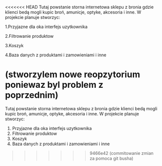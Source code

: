 <<<<<<< HEAD
Tutaj powstanie storna internetowa sklepu z bronia gdzie klienci bedą mogli kupic broń, amunicje, optyke, akcesoria i inne. W projekcie planuje stworzyc:

1.Przyjazne dla oka interfejs uzytkownika

2.Filtrowanie produktow

3.Koszyk

4.Baza danych z produktami i zamowieniami i inne

(stworzylem nowe reopzytorium poniewaz byl problem z poprzednim)
=======
Tutaj powstanie storna internetowa sklepu z bronia gdzie klienci bedą mogli kupic broń, amunicje, optyke, akcesoria i inne.
W projekcie planuje stworzyc:
1. Przyjazne dla oka interfejs uzytkownika
2. Filtrowanie produktow
3. Koszyk
4. Baza danych z produktami i zamowieniami i inne
  
>>>>>>> 9466e42 (commitowanie zmian za pomoca git busha)

